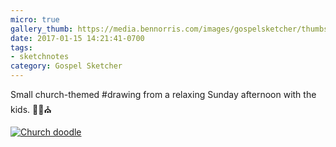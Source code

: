 ```yaml
---
micro: true
gallery_thumb: https://media.bennorris.com/images/gospelsketcher/thumbs/religious-sketches-circle.jpg
date: 2017-01-15 14:21:41-0700
tags:
- sketchnotes
category: Gospel Sketcher
---
```


Small church-themed #drawing from a relaxing Sunday afternoon with the kids. ✍🏼⛪️

[![Church doodle](https://media.bennorris.com/images/gospelsketcher/general/religious-sketches-circle.jpg)](https://media.bennorris.com/images/gospelsketcher/general/religious-sketches-circle.jpg)